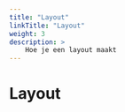 ```yaml
---
title: "Layout"
linkTitle: "Layout"
weight: 3
description: >
    Hoe je een layout maakt
---
```


# Layout
